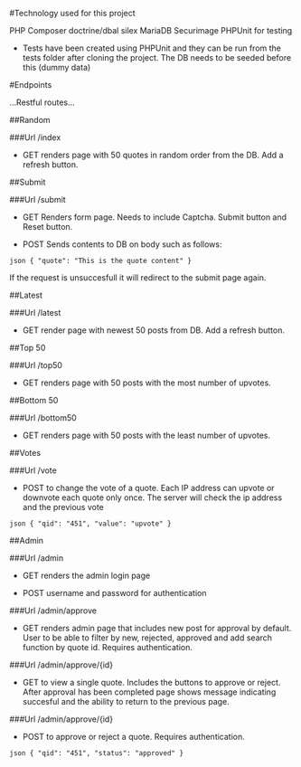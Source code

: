 #Technology used for this project

PHP
Composer
doctrine/dbal
silex
MariaDB
Securimage
PHPUnit for testing

* Tests have been created using PHPUnit and they can be run from the tests folder after cloning the project. The DB needs to be seeded before this (dummy data)

#Endpoints

...Restful routes...

##Random

###Url /index

* GET renders page with 50 quotes in random order from the DB. Add a refresh button.

##Submit

###Url /submit

* GET Renders form page. Needs to include Captcha. Submit button and Reset button.

* POST Sends contents to DB on body such as follows:

``json
{
  "quote": "This is the quote content"
}
``

If the request is unsuccesfull it will redirect to the submit page again.

##Latest

###Url /latest

* GET render page with newest 50 posts from DB. Add a refresh button.


##Top 50

###Url /top50

* GET renders page with 50 posts with the most number of upvotes.

##Bottom 50

###Url /bottom50

* GET renders page with 50 posts with the least number of upvotes.

##Votes

###Url /vote

* POST to change the vote of a quote. Each IP address can upvote or downvote each quote only once. The server will check the ip address and the previous vote

``json
{
  "qid": "451",
  "value": "upvote"
}
``

##Admin

###Url /admin

* GET renders the admin login page

* POST username and password for authentication

###Url /admin/approve

* GET renders admin page that includes new post for approval by default. User to be able to filter by new, rejected, approved and add search function by quote id. Requires authentication.

###Url /admin/approve/{id}

* GET to view a single quote. Includes the buttons to approve or reject. After approval has been completed page shows message indicating succesful and the ability to return to the previous page.

###Url /admin/approve/{id}

* POST to approve or reject a quote. Requires authentication.

``json
{
  "qid": "451",
  "status": "approved"
}
``
